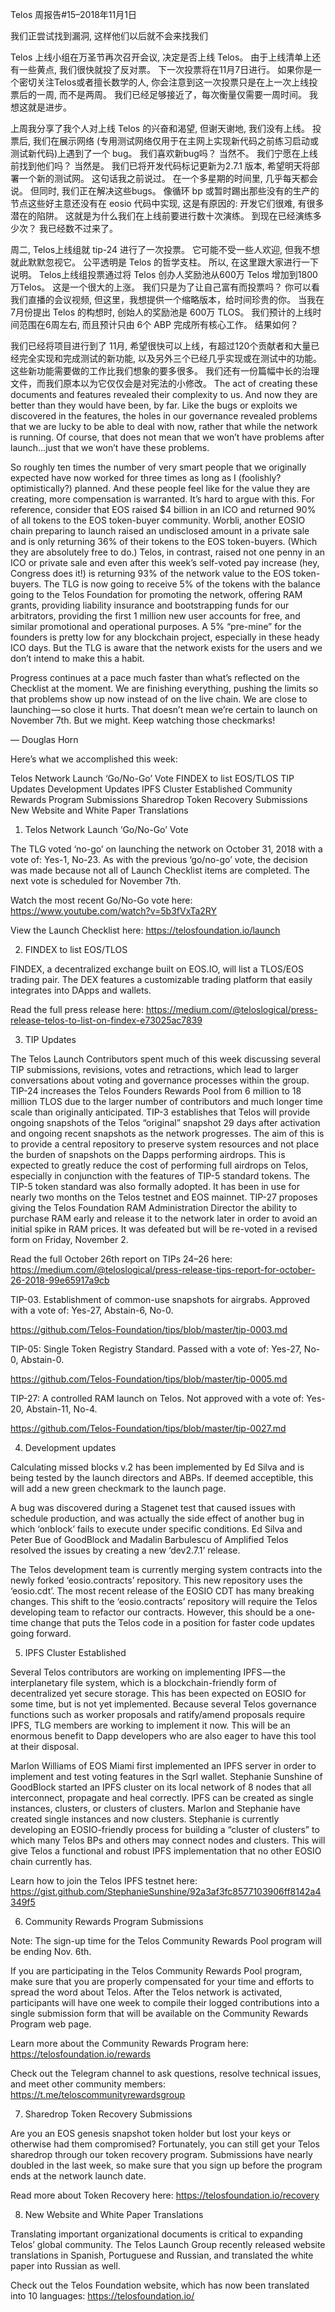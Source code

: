 Telos 周报告#15–2018年11月1日

我们正尝试找到漏洞, 这样他们以后就不会来找我们

Telos 上线小组在万圣节再次召开会议, 决定是否上线 Telos。 由于上线清单上还有一些黄点, 我们很快就投了反对票。 下一次投票将在11月7日进行。 如果你是一个密切关注Telos或者擅长数学的人, 你会注意到这一次投票只是在上一次上线投票后的一周, 而不是两周。 我们已经足够接近了，每次衡量仅需要一周时间。 我想这就是进步。

上周我分享了我个人对上线 Telos 的兴奋和渴望, 但谢天谢地, 我们没有上线。 投票后, 我们在展示网络 (专用测试网络仅用于在主网上实现新代码之前练习启动或测试新代码)上遇到了一个 bug。 我们喜欢新bug吗？ 当然不。 我们宁愿在上线前找到他们吗？ 当然是。 我们已将开发代码标记更新为2.7.1 版本, 希望明天将部署一个新的测试网。 这句话我之前说过。 在一个多星期的时间里, 几乎每天都会说。 但同时, 我们正在解决这些bugs。 像循环 bp 或暂时踢出那些没有的生产的节点这些好主意还没有在 eosio 代码中实现, 这是有原因的: 开发它们很难, 有很多潜在的陷阱。 这就是为什么我们在上线前要进行数十次演练。 到现在已经演练多少次？ 我已经数不过来了。

周二, Telos上线组就 tip-24 进行了一次投票。 它可能不受一些人欢迎, 但我不想就此默默忽视它。 公平透明是 Telos 的哲学支柱。 所以, 在这里跟大家进行一下说明。 Telos上线组投票通过将 Telos 创办人奖励池从600万 Telos 增加到1800万Telos。 这是一个很大的上涨。 我们只是为了让自己富有而投票吗？ 你可以看我们直播的会议视频, 但这里，我想提供一个缩略版本，给时间珍贵的你。 当我在7月份提出 Telos 的构想时, 创始人的奖励池是 600万 TLOS。 我们预计的上线时间范围在6周左右, 而且预计只由 6个 ABP 完成所有核心工作。 结果如何？

我们已经将项目进行到了 11月, 希望很快可以上线，有超过120个贡献者和大量已经完全实现和完成测试的新功能, 以及另外三个已经几乎实现或在测试中的功能。 这些新功能需要做的工作比我们想象的要多很多。 我们还有一份篇幅中长的治理文件，而我们原本以为它仅仅会是对宪法的小修改。 The act of creating these documents and features revealed their complexity to us. And now they are better than they would have been, by far. Like the bugs or exploits we discovered in the features, the holes in our governance revealed problems that we are lucky to be able to deal with now, rather that while the network is running. Of course, that does not mean that we won’t have problems after launch…just that we won’t have these problems.

So roughly ten times the number of very smart people that we originally expected have now worked for three times as long as I (foolishly? optimistically?) planned. And these people feel like for the value they are creating, more compensation is warranted. It’s hard to argue with this. For reference, consider that EOS raised $4 billion in an ICO and returned 90% of all tokens to the EOS token-buyer community. Worbli, another EOSIO chain preparing to launch raised an undisclosed amount in a private sale and is only returning 36% of their tokens to the EOS token-buyers. (Which they are absolutely free to do.) Telos, in contrast, raised not one penny in an ICO or private sale and even after this week’s self-voted pay increase (hey, Congress does it!) is returning 93% of the network value to the EOS token-buyers. The TLG is now going to receive 5% of the tokens with the balance going to the Telos Foundation for promoting the network, offering RAM grants, providing liability insurance and bootstrapping funds for our arbitrators, providing the first 1 million new user accounts for free, and similar promotional and operational purposes. A 5% “pre-mine” for the founders is pretty low for any blockchain project, especially in these heady ICO days. But the TLG is aware that the network exists for the users and we don’t intend to make this a habit.

Progress continues at a pace much faster than what’s reflected on the Checklist at the moment. We are finishing everything, pushing the limits so that problems show up now instead of on the live chain. We are close to launching — so close it hurts. That doesn’t mean we’re certain to launch on November 7th. But we might. Keep watching those checkmarks!

— Douglas Horn

Here’s what we accomplished this week:

Telos Network Launch ‘Go/No-Go’ Vote FINDEX to list EOS/TLOS TIP Updates Development Updates IPFS Cluster Established Community Rewards Program Submissions Sharedrop Token Recovery Submissions New Website and White Paper Translations

1. Telos Network Launch ‘Go/No-Go’ Vote

The TLG voted ‘no-go’ on launching the network on October 31, 2018 with a vote of: Yes-1, No-23. As with the previous ‘go/no-go’ vote, the decision was made because not all of Launch Checklist items are completed. The next vote is scheduled for November 7th.

Watch the most recent Go/No-Go vote here: https://www.youtube.com/watch?v=5b3fVxTa2RY

View the Launch Checklist here: https://telosfoundation.io/launch

2. FINDEX to list EOS/TLOS

FINDEX, a decentralized exchange built on EOS.IO, will list a TLOS/EOS trading pair. The DEX features a customizable trading platform that easily integrates into DApps and wallets.

Read the full press release here: https://medium.com/@teloslogical/press-release-telos-to-list-on-findex-e73025ac7839

3. TIP Updates

The Telos Launch Contributors spent much of this week discussing several TIP submissions, revisions, votes and retractions, which lead to larger conversations about voting and governance processes within the group. TIP-24 increases the Telos Founders Rewards Pool from 6 million to 18 million TLOS due to the larger number of contributors and much longer time scale than originally anticipated. TIP-3 establishes that Telos will provide ongoing snapshots of the Telos “original” snapshot 29 days after activation and ongoing recent snapshots as the network progresses. The aim of this is to provide a central repository to preserve system resources and not place the burden of snapshots on the Dapps performing airdrops. This is expected to greatly reduce the cost of performing full airdrops on Telos, especially in conjunction with the features of TIP-5 standard tokens. The TIP-5 token standard was also formally adopted. It has been in use for nearly two months on the Telos testnet and EOS mainnet. TIP-27 proposes giving the Telos Foundation RAM Administration Director the ability to purchase RAM early and release it to the network later in order to avoid an initial spike in RAM prices. It was defeated but will be re-voted in a revised form on Friday, November 2.

Read the full October 26th report on TIPs 24–26 here: https://medium.com/@teloslogical/press-release-tips-report-for-october-26-2018-99e65917a9cb

TIP-03. Establishment of common-use snapshots for airgrabs. Approved with a vote of: Yes-27, Abstain-6, No-0.

https://github.com/Telos-Foundation/tips/blob/master/tip-0003.md

TIP-05: Single Token Registry Standard. Passed with a vote of: Yes-27, No-0, Abstain-0.

https://github.com/Telos-Foundation/tips/blob/master/tip-0005.md

TIP-27: A controlled RAM launch on Telos. Not approved with a vote of: Yes-20, Abstain-11, No-4.

https://github.com/Telos-Foundation/tips/blob/master/tip-0027.md

4. Development updates

Calculating missed blocks v.2 has been implemented by Ed Silva and is being tested by the launch directors and ABPs. If deemed acceptible, this will add a new green checkmark to the launch page.

A bug was discovered during a Stagenet test that caused issues with schedule production, and was actually the side effect of another bug in which ‘onblock’ fails to execute under specific conditions. Ed Silva and Peter Bue of GoodBlock and Madalin Barbulescu of Amplified Telos resolved the issues by creating a new ‘dev2.7.1’ release.

The Telos development team is currently merging system contracts into the newly forked ‘eosio.contracts’ repository. This new repository uses the ‘eosio.cdt’. The most recent release of the EOSIO CDT has many breaking changes. This shift to the ‘eosio.contracts’ repository will require the Telos developing team to refactor our contracts. However, this should be a one-time change that puts the Telos code in a position for faster code updates going forward.

5. IPFS Cluster Established

Several Telos contributors are working on implementing IPFS — the interplanetary file system, which is a blockchain-friendly form of decentralized yet secure storage. This has been expected on EOSIO for some time, but is not yet implemented. Because several Telos governance functions such as worker proposals and ratify/amend proposals require IPFS, TLG members are working to implement it now. This will be an enormous benefit to Dapp developers who are also eager to have this tool at their disposal.

Marlon Williams of EOS Miami first implemented an IPFS server in order to implement and test voting features in the Sqrl wallet. Stephanie Sunshine of GoodBlock started an IPFS cluster on its local network of 8 nodes that all interconnect, propagate and heal correctly. IPFS can be created as single instances, clusters, or clusters of clusters. Marlon and Stephanie have created single instances and now clusters. Stephanie is currently developing an EOSIO-friendly process for building a “cluster of clusters” to which many Telos BPs and others may connect nodes and clusters. This will give Telos a functional and robust IPFS implementation that no other EOSIO chain currently has.

Learn how to join the Telos IPFS testnet here: https://gist.github.com/StephanieSunshine/92a3af3fc8577103906ff8142a4349f5

6. Community Rewards Program Submissions

Note: The sign-up time for the Telos Community Rewards Pool program will be ending Nov. 6th.

If you are participating in the Telos Community Rewards Pool program, make sure that you are properly compensated for your time and efforts to spread the word about Telos. After the Telos network is activated, participants will have one week to compile their logged contributions into a single submission form that will be available on the Community Rewards Program web page.

Learn more about the Community Rewards Program here: https://telosfoundation.io/rewards

Check out the Telegram channel to ask questions, resolve technical issues, and meet other community members: https://t.me/teloscommunityrewardsgroup

7. Sharedrop Token Recovery Submissions

Are you an EOS genesis snapshot token holder but lost your keys or otherwise had them compromised? Fortunately, you can still get your Telos sharedrop through our token recovery program. Submissions have nearly doubled in the last week, so make sure that you sign up before the program ends at the network launch date.

Read more about Token Recovery here: https://telosfoundation.io/recovery

8. New Website and White Paper Translations

Translating important organizational documents is critical to expanding Telos’ global community. The Telos Launch Group recently released website translations in Spanish, Portuguese and Russian, and translated the white paper into Russian as well.

Check out the Telos Foundation website, which has now been translated into 10 languages: https://telosfoundation.io/
